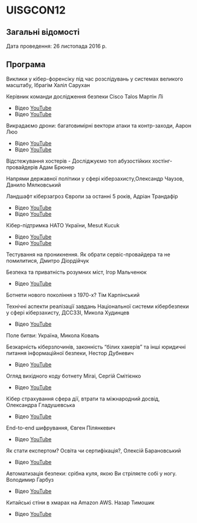 # UISGCON12

## Загальні відомості 

Дата проведення: 26 листопада 2016 р.

## Програма

Виклики у кібер-форенсіку під час розслідувань у системах великого масштабу, Ібрагім Халіл Сарухан

Керівник команди дослідження безпеки Cisco Talos Мартін Лі
- Відео [YouTube](https://www.youtube.com/watch?v=zP22J9jQJzM)
- Відео [YouTube](https://www.youtube.com/watch?v=f16KG1nkEwU)

Викрадаємо дрони: багатовимірні вектори атаки та контр-заходи, Аарон Люо
- Відео [YouTube](https://www.youtube.com/watch?v=iLoxAPU54uQ)
- Відео [YouTube](https://www.youtube.com/watch?v=n7UDddkKVtM)

Відстежування хостерів - Досліджуємо топ абузостійких хостінг-провайдерів Адам Брюнер

Напрями державної політики у сфері кіберзахисту,Олександр Чаузов, Данило Мялковський

Ландшафт кіберзагроз Європи за останні 5 років, Адріан Трандафір
- Відео [YouTube](https://www.youtube.com/watch?v=biwWK7dztlY)
- Відео [YouTube](https://www.youtube.com/watch?v=xpVVzVXf7nI)

Кібер-підтримка НАТО України, Mesut Kuсuk
- Відео [YouTube](https://www.youtube.com/watch?v=SHT2LXJm6rE)
- Відео [YouTube](https://www.youtube.com/watch?v=0ueuGEwlJeY)

Тестування на проникнення. Як обрати сервіс-провайдера та не помилитися, Дмитро Діордійчук

Безпека та приватність розумних міст, Iгор Мальченюк
- Відео [YouTube](https://www.youtube.com/watch?v=EiFx-apDseI)

Ботнети нового покоління з 1970-х? Тім Карпінський

Технічні аспекти реалізації завдань Національної системи кібербезпеки у сфері кіберзахисту, ДССЗЗІ, Микола Худинцев
- Відео [YouTube](https://www.youtube.com/watch?v=eAUbRNopftM)

Поле битви: Україна, Микола Коваль

Безкарність кіберзлочинів, законність “білих хакерів” та інші юридичні питання інформаційної безпеки, Нестор Дубневич
- Відео [YouTube](https://www.youtube.com/watch?v=ZHVS3qjYmJk)

Огляд вихідного коду ботнету Mirai, Сергій Смітієнко
- Відео [YouTube](https://www.youtube.com/watch?v=qG-RfSjawJE)

Кібер страхування сфера дії, втрати та міжнародний досвід, Олександра Гладушевська
- Відео [YouTube](https://www.youtube.com/watch?v=-eSQ09tQSVw)

End-to-end шифрування, Євген Пілянкевич
- Відео [YouTube](https://www.youtube.com/watch?v=rUpcYsERNa0)

Як стати експертом? Освіта чи сертифікація?, Олексій Барановський
- Відео [YouTube](https://www.youtube.com/watch?v=5Z7RMzLR_bY)

Автоматизація безпеки: срібна куля, якою Ви стріляєте собі у ногу. Володимир Гарбуз
- Відео [YouTube](https://www.youtube.com/watch?v=slUuQlD45fQ)

Китайські стіни в хмарах на Amazon AWS. Назар Тимошик
- Відео [YouTube](https://www.youtube.com/watch?v=c3DmisUV1EU)
